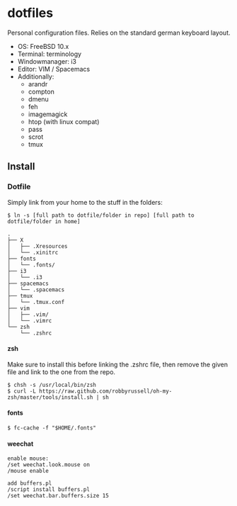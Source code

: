 # dotfiles

Personal configuration files. Relies on the standard german keyboard layout.

- OS: FreeBSD 10.x
- Terminal: terminology
- Windowmanager: i3
- Editor: VIM / Spacemacs
- Additionally:
  - arandr
  - compton
  - dmenu
  - feh
  - imagemagick
  - htop (with linux compat)
  - pass
  - scrot
  - tmux

## Install

### Dotfile

Simply link from your home to the stuff in the folders:

```shell
$ ln -s [full path to dotfile/folder in repo] [full path to dotfile/folder in home]
```

```
.
├── X
│   ├── .Xresources
│   └── .xinitrc
├── fonts
│   └── .fonts/
├── i3
│   └── .i3
├── spacemacs
│   └── .spacemacs
├── tmux
│   └── .tmux.conf
├── vim
│   ├── .vim/
│   └── .vimrc
└── zsh
    └── .zshrc
```

#### zsh

Make sure to install this before linking the .zshrc file, then remove the given
file and link to the one from the repo.

```shell
$ chsh -s /usr/local/bin/zsh
$ curl -L https://raw.github.com/robbyrussell/oh-my-zsh/master/tools/install.sh | sh
```

#### fonts

```shell
$ fc-cache -f "$HOME/.fonts"
```

#### weechat

```
enable mouse:
/set weechat.look.mouse on
/mouse enable

add buffers.pl
/script install buffers.pl
/set weechat.bar.buffers.size 15
```
